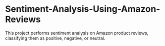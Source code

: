# Sentiment-Analysis-Using-Amazon-Reviews
This project performs sentiment analysis on Amazon product reviews, classifying them as positive, negative, or neutral.
